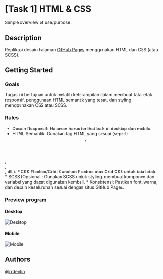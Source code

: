 # [Task 1] HTML & CSS

Simple overview of use/purpose.

## Description

Replikasi desain halaman [GitHub Pages](https://pages.github.com) menggunakan HTML dan CSS (atau SCSS).

## Getting Started

### Goals
Tugas ini bertujuan untuk melatih
keterampilan dalam membuat tata letak
responsif, penggunaan HTML semantik
yang tepat, dan styling menggunakan CSS
atau SCSS.

### Rules

* Desain Responsif: Halaman harus terlihat baik di desktop dan mobile.
* HTML Semantik: Gunakan tag HTML yang sesuai (seperti <header>,
<nav>, <main>, <section>, dll.).
* CSS Flexbox/Grid: Gunakan Flexbox atau Grid CSS untuk tata letak.
* SCSS (Opsional): Gunakan SCSS untuk styling, membuat komponen
dan variabel yang dapat digunakan kembali.
* Konsistensi: Pastikan font, warna, dan desain keseluruhan sesuai
dengan situs GitHub Pages.

### Preview program
#### Desktop
![Desktop](\md\desktop.gif "Desktop")

#### Mobile
![Mobile](\md\mobile.gif "Mobile")



## Authors 
[@rrdentin](https://daintycube.my.id)